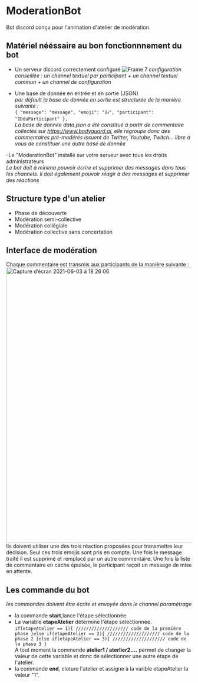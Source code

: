 # ModerationBot
Bot discord conçu pour l'animation d'atelier de modération.
## Matériel nééssaire au bon fonctionnnement du bot
- Un serveur discord correctement configuré
![Frame 7](https://user-images.githubusercontent.com/85356491/120828148-79705480-c55c-11eb-8ba6-2c94517e821d.png)
*configuration conseillée : un channel textuel par participant + un channel textuel commun + un channel de configuration* 


- Une base de donnée en entrée et en sortie (JSON)  
*par défault la base de donnée en sortie est structurée de la manière suivante :*  
`{
    "message": "message",
    "emoji": "👍",
    "participant": "IDduParticipant"
  },`  
*La base de donnée data.json a été constitué à partir de commentaire collectés sur https://www.bodyguard.ai, elle regroupe donc des commentaires pré-modérés issuent de Twitter, Youtube, Twitch... libre à vous de constituer une autre base de donnée*

-Le "ModerationBot" installé sur votre serveur avec tous les droits administrateurs  
*Le bot doit à minima pouvoir écrire et supprimer des messages dans tous les channels. Il doit également pouvoir réagir à des messages et supprimer des réactions*  

## Structure type d'un atelier
- Phase de découverte
- Modération semi-collective
- Modération collégiale
- Modération collective sans concertation

## Interface de modération
Chaque commentaire est transmis aux participants de la manière suivante : 
<img width="746" alt="Capture d’écran 2021-06-03 à 18 26 06" src="https://user-images.githubusercontent.com/85356491/120830037-62326680-c55e-11eb-92bc-b0cd000a3554.png">  
Ils doivent utiliser une des trois réaction proposées pour transmettre leur décision. Seul ces trois emojis sont pris en compte. Une fois le message traité il est supprimé et remplacé par un autre commentaire. Une fois la liste de commentaire en cache épuisée, le participant reçoit un message de mise en attente.


## Les commande du bot 
*les commandes doivent être écrite et envoyée dans le channel paramétrage*
- la commande **start**,lance l'étape sélectionnée.
- La variable **etapeAtelier** détermine l'étape sélectionnée.  
`if(etapeAtelier == 1){
//////////////////// code de la première phase
}else if(etapeAtelier == 2){
//////////////////// code de la phase 2
}else if(etapeAtelier == 3){
//////////////////// code de la phase 3
}`  
A tout moment la commende **atelier1 / aterlier2....** permet de changer la valeur de cette variable et donc de sélectionner une autre étape de l'atelier.
- la commande **end**, cloture l'atelier et assigne à la varible etapeAtelier la valeur "1".
